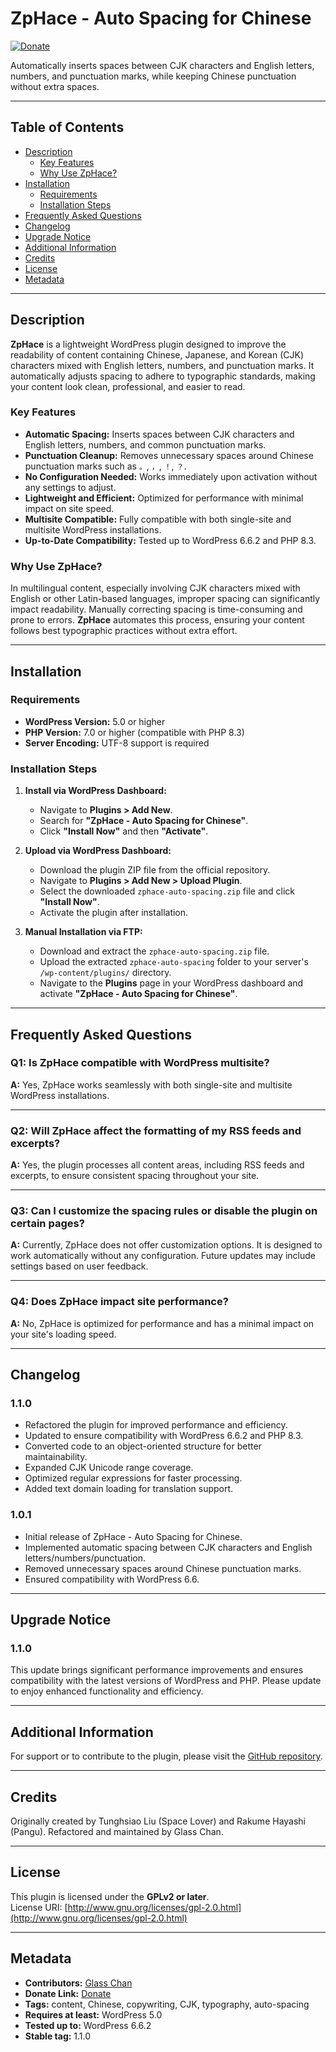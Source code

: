 # ZpHace - Auto Spacing for Chinese

[![Donate](https://img.shields.io/badge/donate-PayPal-blue.svg)](https://seafoodholdhand.com/donate/)

Automatically inserts spaces between CJK characters and English letters, numbers, and punctuation marks, while keeping Chinese punctuation without extra spaces.

---

## Table of Contents

- [Description](#description)
  - [Key Features](#key-features)
  - [Why Use ZpHace?](#why-use-zphace)
- [Installation](#installation)
  - [Requirements](#requirements)
  - [Installation Steps](#installation-steps)
- [Frequently Asked Questions](#frequently-asked-questions)
- [Changelog](#changelog)
- [Upgrade Notice](#upgrade-notice)
- [Additional Information](#additional-information)
- [Credits](#credits)
- [License](#license)
- [Metadata](#metadata)

---

## Description

**ZpHace** is a lightweight WordPress plugin designed to improve the readability of content containing Chinese, Japanese, and Korean (CJK) characters mixed with English letters, numbers, and punctuation marks. It automatically adjusts spacing to adhere to typographic standards, making your content look clean, professional, and easier to read.

### Key Features

- **Automatic Spacing:** Inserts spaces between CJK characters and English letters, numbers, and common punctuation marks.
- **Punctuation Cleanup:** Removes unnecessary spaces around Chinese punctuation marks such as `。`, `，`, `！`, `？`.
- **No Configuration Needed:** Works immediately upon activation without any settings to adjust.
- **Lightweight and Efficient:** Optimized for performance with minimal impact on site speed.
- **Multisite Compatible:** Fully compatible with both single-site and multisite WordPress installations.
- **Up-to-Date Compatibility:** Tested up to WordPress 6.6.2 and PHP 8.3.

### Why Use ZpHace?

In multilingual content, especially involving CJK characters mixed with English or other Latin-based languages, improper spacing can significantly impact readability. Manually correcting spacing is time-consuming and prone to errors. **ZpHace** automates this process, ensuring your content follows best typographic practices without extra effort.

---

## Installation

### Requirements

- **WordPress Version:** 5.0 or higher
- **PHP Version:** 7.0 or higher (compatible with PHP 8.3)
- **Server Encoding:** UTF-8 support is required

### Installation Steps

1. **Install via WordPress Dashboard:**

   - Navigate to **Plugins > Add New**.
   - Search for **"ZpHace - Auto Spacing for Chinese"**.
   - Click **"Install Now"** and then **"Activate"**.

2. **Upload via WordPress Dashboard:**

   - Download the plugin ZIP file from the official repository.
   - Navigate to **Plugins > Add New > Upload Plugin**.
   - Select the downloaded `zphace-auto-spacing.zip` file and click **"Install Now"**.
   - Activate the plugin after installation.

3. **Manual Installation via FTP:**

   - Download and extract the `zphace-auto-spacing.zip` file.
   - Upload the extracted `zphace-auto-spacing` folder to your server's `/wp-content/plugins/` directory.
   - Navigate to the **Plugins** page in your WordPress dashboard and activate **"ZpHace - Auto Spacing for Chinese"**.

---

## Frequently Asked Questions

### Q1: Is ZpHace compatible with WordPress multisite?

**A:** Yes, ZpHace works seamlessly with both single-site and multisite WordPress installations.

---

### Q2: Will ZpHace affect the formatting of my RSS feeds and excerpts?

**A:** Yes, the plugin processes all content areas, including RSS feeds and excerpts, to ensure consistent spacing throughout your site.

---

### Q3: Can I customize the spacing rules or disable the plugin on certain pages?

**A:** Currently, ZpHace does not offer customization options. It is designed to work automatically without any configuration. Future updates may include settings based on user feedback.

---

### Q4: Does ZpHace impact site performance?

**A:** No, ZpHace is optimized for performance and has a minimal impact on your site's loading speed.

---

## Changelog

### 1.1.0

- Refactored the plugin for improved performance and efficiency.
- Updated to ensure compatibility with WordPress 6.6.2 and PHP 8.3.
- Converted code to an object-oriented structure for better maintainability.
- Expanded CJK Unicode range coverage.
- Optimized regular expressions for faster processing.
- Added text domain loading for translation support.

### 1.0.1

- Initial release of ZpHace - Auto Spacing for Chinese.
- Implemented automatic spacing between CJK characters and English letters/numbers/punctuation.
- Removed unnecessary spaces around Chinese punctuation marks.
- Ensured compatibility with WordPress 6.6.

---

## Upgrade Notice

### 1.1.0

This update brings significant performance improvements and ensures compatibility with the latest versions of WordPress and PHP. Please update to enjoy enhanced functionality and efficiency.

---

## Additional Information

For support or to contribute to the plugin, please visit the [GitHub repository](https://github.com/seafoodholdhand/zphace).

---

## Credits

Originally created by Tunghsiao Liu (Space Lover) and Rakume Hayashi (Pangu). Refactored and maintained by Glass Chan.

---

## License

This plugin is licensed under the **GPLv2 or later**.  
License URI: [http://www.gnu.org/licenses/gpl-2.0.html](http://www.gnu.org/licenses/gpl-2.0.html)

---

## Metadata

- **Contributors:** [Glass Chan](https://seafoodholdhand.com/)
- **Donate Link:** [Donate](https://seafoodholdhand.com/donate/)
- **Tags:** content, Chinese, copywriting, CJK, typography, auto-spacing
- **Requires at least:** WordPress 5.0
- **Tested up to:** WordPress 6.6.2
- **Stable tag:** 1.1.0
